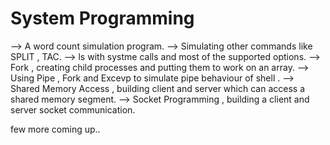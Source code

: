 # System Programming

--> A word count simulation program.
--> Simulating other commands like SPLIT , TAC. 
--> ls with systme calls and most of the supported options.
--> Fork , creating child processes and putting them to work on an array.
--> Using Pipe , Fork and Excevp to simulate pipe behaviour of shell .
--> Shared Memory Access , building client and server which can access a shared memory segment.
--> Socket Programming , building a client and server socket communication.

few more coming up..
